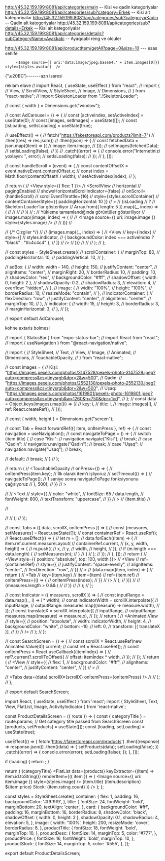 http://45.32.159.199:8081/api/categories/main -- Kisi ve qadin kategoriyalar
http://45.32.159.199:8081/api/categories/sub?category=Erkek -- Kisi alt kategoriyalar
http://45.32.159.199:8081/api/categories/sub?category=Kadin -- Qadin alt kategoriyalar
http://45.32.159.199:8081/api/categories/sub?details=Erkek -- Kisi alt kategoriyalar
http://45.32.159.199:8081/api/categories/details?subCategoryName=Ayakkabi -- Ayaqqabi reng ve olculer


http://45.32.159.199:8081/api/productItem/getAll?page=0&size=10     --- esas sehife

         <Image source={{ uri:'data:image/jpeg;base64,' + item.images[0]}} style={styles.avatar}  />



{'\u20BC'}-------azn isaresi



reklam elave
// import React, { useState, useEffect } from "react";
// import {
//   View,
//   ScrollView,
//   StyleSheet,
//   Image,
//   Dimensions,
// } from "react-native";
// import SkeletonLoader from "./SkeletonLoader";

// const { width } = Dimensions.get("window");

// const AdCarousel = () => {
//   const [activeIndex, setActiveIndex] = useState(0);
//   const [images, setImages] = useState([]);
//   const [isLoading, setIsLoading] = useState(true);

//   useEffect(() => {
//     fetch("https://fakestoreapi.com/products?limit=7")
//       .then((res) => res.json())
//       .then((json) => {
//         const fetchedData = json.map((item) => ({
//           image: item.image,
//         }));
//         setImages(fetchedData);
//         setIsLoading(false);
//       })
//       .catch((error) => {
//         console.error("Internetinizi yoxlayın: ", error);
//         setIsLoading(false);
//       });
//   }, []);

//   const handleScroll = (event) => {
//     const contentOffsetX = event.nativeEvent.contentOffset.x;
//     const index = Math.floor(contentOffsetX / width);
//     setActiveIndex(index);
//   };

//   return (
//     <View style={{ flex: 1 }}>
//       <ScrollView
//         horizontal
//         pagingEnabled
//         showsHorizontalScrollIndicator={false}
//         onScroll={handleScroll}
//         scrollEventThrottle={16}
//         style={styles.scrollContainer}
//         contentContainerStyle={{ paddingHorizontal: 10 }}
//       >
//         {isLoading
//           ? // Skeleton Loader'lar gösteriliyor
//             Array.from({ length: 5 }).map((_, index) => (
//               <View key={index} style={styles.adBox}>
//                 <SkeletonLoader />
//               </View>
//             ))
//           : // Yükleme tamamlandığında görüntüler gösteriliyor
//             images.map((image, index) => (
//               <View key={index} style={styles.adBox}>
//                 <Image source={{ uri: image.image }} style={styles.image} />
//               </View>
//             ))}
//       </ScrollView>

//       {/* Çizgiler */}
//       <View style={styles.indicatorContainer}>
//         {images.map((_, index) => (
//           <View
//             key={index}
//             style={[
//               styles.indicator,
//               { backgroundColor: index === activeIndex ? "black" : "#c4c4c4" },
//             ]}
//           />
//         ))}
//       </View>
//     </View>
//   );
// };

// const styles = StyleSheet.create({
//   scrollContainer: {
//     marginTop: 80,
//     paddingHorizontal: 10,
//     paddingVertical: 10,
//   },

//   adBox: {
//     width: width - 140,
//     height: 150,
//     justifyContent: "center",
//     alignItems: "center",
//     marginRight: 20,
//     borderRadius: 10,
//     padding: 10,
//     shadowColor: "red",
//     backgroundColor: "#fff",
//     shadowOffset: { width: 0, height: 2 },
//     shadowOpacity: 0.2,
//     shadowRadius: 3,
//     elevation: 4,
//     overflow: "hidden",
//   },
//   image: {
//     width: "100%",
//     height: "100%",
//     borderRadius: 10,
//     resizeMode: "contain",
//   },
//   indicatorContainer: {
//     flexDirection: "row",
//     justifyContent: "center",
//     alignItems: "center",
//     marginTop: 10,
//   },
//   indicator: {
//     width: 15,
//     height: 3,
//     borderRadius: 3,
//     marginHorizontal: 3,
//   },
// });

// export default AdCarousel;





kohne axtaris bolmesi


// import { StatusBar } from "expo-status-bar";
// import React from "react";
// import { useNavigation } from "@react-navigation/native";

// import {
//   StyleSheet,
//   Text,
//   View,
//   Image,
//   Animated,
//   Dimensions,
//   TouchableOpacity,
// } from "react-native";

// const images = {
//   Kişi: "https://images.pexels.com/photos/3147528/pexels-photo-3147528.jpeg?auto=compress&cs=tinysrgb&dpr=2&w=500",
//   Qadın:
//     "https://images.pexels.com/photos/2552130/pexels-photo-2552130.jpeg?auto=compress&cs=tinysrgb&dpr=2&w=500",
//   Uşaq: "https://images.pexels.com/photos/1619801/pexels-photo-1619801.jpeg?auto=compress&cs=tinysrgb&w=1260&h=750&dpr=1cd",
// };
// const data = Object.keys(images).map((i) => ({
//   key: i,
//   title: i,
//   image: images[i],
//   ref: React.createRef(),
// }));

// const { width, height } = Dimensions.get("screen");

// const Tab = React.forwardRef(({ item, onİtemPress }, ref) => {
//   const navigation = useNavigation();
//   const navigateToPage = () => {
//     switch (item.title) {
//       case "Kisi":
//         navigation.navigate("Kisi");
//         break;
//       case "Qadın":
//         navigation.navigate("Qadin");
//         break;
//       case "Uşaq":
//         navigation.navigate("Usaq");
//         break;
     
//       default:
//         break;
//     }
//   };

//   return (
//     <TouchableOpacity
//     onPress={() => {
//       onİtemPress(item.key); // İlk olarak item'ı işliyoruz
//       setTimeout(() => {
//         navigateToPage(); // 1 saniye sonra navigateToPage fonksiyonunu çağırıyoruz
//       }, 500);
//     }}
//   >
  

//       <View ref={ref}>
//         <Text
//           style={{
//             color: "white",
//             fontSize: 65 / data.length,
//             fontWeight: 800,
//             textTransform: "uppercase",
//           }}
//         >
//           {item.title}
//         </Text>
        
//       </View>
     
//     </TouchableOpacity>
//   );
// });

// const Tabs = ({ data, scrollX, onİtemPress }) => {
//   const [measures, setMeasures] = React.useState([]);
//   const containerRef = React.useRef();
//   React.useEffect(() => {
//     let m = [];
//     data.forEach((item) => {
//       item.ref.current.measureLayout(
//         containerRef.current,
//         (x, y, width, height) => {
//           m.push({
//             x,
//             y,
//             width,
//             height,
//           });
//           if (m.length === data.length) {
//             setMeasures(m);
//           }
//         }
//       );
//     });
//   }, []);
//   return (
//     <View style={{ position: "absolute", top: 100, width }}>
//       <View
//         ref={containerRef}
//         style={{
//           justifyContent: "space-evenly",
//           alignItems: "center",
//           flexDirection: "row",
//         }}
//       >
//         {data.map((item, index) => {
//           return (
//             <Tab
//               key={item.key}
//               item={item}
//               ref={item.ref}
//               onİtemPress={() => {
//                 onİtemPress(index);
//               }}
//             />
//           );
//         })}
//       </View>
//       {measures.length > 0 && (
//         <Indicator measures={measures} scrollX={scrollX} />
//       )}
//     </View>
//   );
// };

// const Indicator = ({ measures, scrollX }) => {
//   const inputRange = data.map((_, i) => i * width);
//   const indicatorWidth = scrollX.interpolate({
//     inputRange,
//     outputRange: measures.map((measure) => measure.width),
//   });
//   const translateX = scrollX.interpolate({
//     inputRange,
//     outputRange: measures.map((measure) => measure.x),
//   });
//   return (
//     <Animated.View
//       style={{
//         position: "absolute",
//         width: indicatorWidth,
//         height: 4,
//         backgroundColor: "white",
//         bottom: -10,
//         left: 0,
//         transform: [{ translateX }],
//       }}
//     />
//   );
// };

// const SearchScreen = () => {
//   const scrollX = React.useRef(new Animated.Value(0)).current;
//   const ref = React.useRef();
//   const onİtemPress = React.useCallback((itemİndex) => {
//     ref?.current?.scrollToOffset({
//       offset: itemİndex * width,
//     });
//   });
//   return (
//     <View
//       style={{
//         flex: 1,
//         backgroundColor: "#fff",
//         alignItems: "center",
//         justifyContent: "center",
//       }}
//     >
//       <StatusBar hidden />
//       <Animated.FlatList
//         ref={ref}
//         horizontal
//         showsHorizontalScrollIndicator={false}
//         pagingEnabled
//         onScroll={Animated.event(
//           [{ nativeEvent: { contentOffset: { x: scrollX } } }],
//           { useNativeDriver: false }
//         )}
//         bounces={false}
//         data={data}
//         keyExtractor={(item) => item.key}
//         renderItem={({ item }) => (
//           <View style={{ width, height }}>
//             <Image
//               source={{ uri: item.image }}
//               style={{ flex: 1, resizeMode: "cover" }}
//             />
//             <View
//               style={[
//                 StyleSheet.absoluteFillObject,
//                 { backgroundColor: "rgba(0,0,0,0.3)" },
//               ]}
//             />
//           </View>
//         )}
//       />

//       <Tabs data={data} scrollX={scrollX} onİtemPress={onİtemPress} />
//     </View>
//   );
// };

// export default SearchScreen;






import React, { useState, useEffect } from 'react';
import { StyleSheet, Text, View, FlatList, Image, ActivityIndicator } from 'react-native';

const ProductDetailsScreen = ({ route }) => {
  const { categoryTitle } = route.params; // Get category title passed from SearchScreen
  const [products, setProducts] = useState([]);
  const [loading, setLoading] = useState(true);

  useEffect(() => {
    fetch('https://fakestoreapi.com/products')
      .then((response) => response.json())
      .then((data) => {
        setProducts(data);
        setLoading(false);
      })
      .catch((error) => {
        console.error(error);
        setLoading(false);
      });
  }, []);

  if (loading) {
    return <ActivityIndicator size="large" color="#0000ff" />;
  }

  return (
    <View style={styles.container}>
      <Text style={styles.title}>{categoryTitle}</Text>
      <FlatList
        data={products}
        keyExtractor={(item) => item.id.toString()}
        renderItem={({ item }) => (
          <View style={styles.card}>
            <Image source={{ uri: item.image }} style={styles.image} />
            <Text style={styles.productTitle}>{item.title}</Text>
            <Text style={styles.productDesc}>{item.description}</Text>
            <Text style={styles.productPrice}>${item.price}</Text>
            <Text style={styles.productStock}>Stock: {item.rating.count}</Text>
          </View>
        )}
      />
    </View>
  );
};

const styles = StyleSheet.create({
  container: {
    flex: 1,
    padding: 16,
    backgroundColor: '#f9f9f9',
  },
  title: {
    fontSize: 24,
    fontWeight: 'bold',
    marginBottom: 20,
    textAlign: 'center',
  },
  card: {
    backgroundColor: '#fff',
    padding: 16,
    marginBottom: 16,
    borderRadius: 8,
    shadowColor: 'black',
    shadowOffset: { width: 0, height: 2 },
    shadowOpacity: 0.1,
    shadowRadius: 4,
    elevation: 5,
  },
  image: {
    width: '100%',
    height: 200,
    resizeMode: 'cover',
    borderRadius: 8,
  },
  productTitle: {
    fontSize: 18,
    fontWeight: 'bold',
    marginTop: 10,
  },
  productDesc: {
    fontSize: 14,
    marginTop: 5,
    color: '#777',
  },
  productPrice: {
    fontSize: 16,
    fontWeight: 'bold',
    marginTop: 10,
  },
  productStock: {
    fontSize: 14,
    marginTop: 5,
    color: '#555',
  },
});

export default ProductDetailsScreen;
